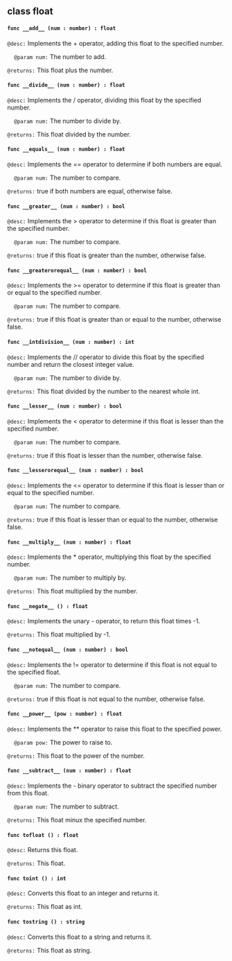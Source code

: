## class float

#### ```func __add__ (num : number) : float```


```@desc:``` Implements the + operator, adding this float to the specified number.

&nbsp;&nbsp;&nbsp;&nbsp;```@param num:``` The number to add.

```@returns:``` This float plus the number.

#### ```func __divide__ (num : number) : float```


```@desc:``` Implements the / operator, dividing this float by the specified number.

&nbsp;&nbsp;&nbsp;&nbsp;```@param num:``` The number to divide by.

```@returns:``` This float divided by the number.

#### ```func __equals__ (num : number) : float```


```@desc:``` Implements the == operator to determine if both numbers are equal.

&nbsp;&nbsp;&nbsp;&nbsp;```@param num:``` The number to compare.

```@returns:``` true if both numbers are equal, otherwise false.

#### ```func __greater__ (num : number) : bool```


```@desc:``` Implements the > operator to determine if this float is greater than the specified number.

&nbsp;&nbsp;&nbsp;&nbsp;```@param num:``` The number to compare.

```@returns:``` true if this float is greater than the number, otherwise false.

#### ```func __greaterorequal__ (num : number) : bool```


```@desc:``` Implements the >= operator to determine if this float is greater than or equal to the specified number.

&nbsp;&nbsp;&nbsp;&nbsp;```@param num:``` The number to compare.

```@returns:``` true if this float is greater than or equal to the number, otherwise false.

#### ```func __intdivision__ (num : number) : int```


```@desc:``` Implements the // operator to divide this float by the specified number and return the closest integer value.

&nbsp;&nbsp;&nbsp;&nbsp;```@param num:``` The number to divide by.

```@returns:``` This float divided by the number to the nearest whole int.

#### ```func __lesser__ (num : number) : bool```


```@desc:``` Implements the < operator to determine if this float is lesser than the specified number.

&nbsp;&nbsp;&nbsp;&nbsp;```@param num:``` The number to compare.

```@returns:``` true if this float is lesser than the number, otherwise false.

#### ```func __lesserorequal__ (num : number) : bool```


```@desc:``` Implements the <= operator to determine if this float is lesser than or equal to the specified number.

&nbsp;&nbsp;&nbsp;&nbsp;```@param num:``` The number to compare.

```@returns:``` true if this float is lesser than or equal to the number, otherwise false.

#### ```func __multiply__ (num : number) : float```


```@desc:``` Implements the * operator, multiplying this float by the specified number.

&nbsp;&nbsp;&nbsp;&nbsp;```@param num:``` The number to multiply by.

```@returns:``` This float multiplied by the number.

#### ```func __negate__ () : float```


```@desc:``` Implements the unary - operator, to return this float times -1.

```@returns:``` This float multiplied by -1.

#### ```func __notequal__ (num : number) : bool```


```@desc:``` Implements the != operator to determine if this float is not equal to the specified float.

&nbsp;&nbsp;&nbsp;&nbsp;```@param num:``` The number to compare.

```@returns:``` true if this float is not equal to the number, otherwise false.

#### ```func __power__ (pow : number) : float```


```@desc:``` Implements the ** operator to raise this float to the specified power.

&nbsp;&nbsp;&nbsp;&nbsp;```@param pow:``` The power to raise to.

```@returns:``` This float to the power of the number.

#### ```func __subtract__ (num : number) : float```


```@desc:``` Implements the - binary operator to subtract the specified number from this float.

&nbsp;&nbsp;&nbsp;&nbsp;```@param num:``` The number to subtract.

```@returns:``` This float minux the specified number.

#### ```func tofloat () : float```


```@desc:``` Returns this float.

```@returns:``` This float.

#### ```func toint () : int```


```@desc:``` Converts this float to an integer and returns it.

```@returns:``` This float as int.

#### ```func tostring () : string```


```@desc:``` Converts this float to a string and returns it.

```@returns:``` This float as string.

